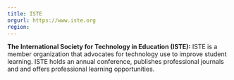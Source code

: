 ```yaml
---
title: ISTE
orgurl: https://www.iste.org
region:
---
```

**The International Society for Technology in Education (ISTE):** ISTE is a member organization that advocates for technology use to improve student learning. ISTE holds an annual conference, publishes professional journals and and offers professional learning opportunities.